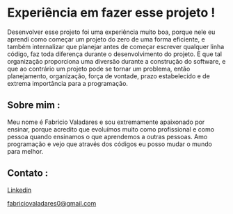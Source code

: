 # Experiência em fazer esse projeto !

Desenvolver esse projeto foi uma experiência muito boa, porque nele eu aprendi como começar um projeto do zero de uma forma eficiente, e também internalizar que planejar antes de começar escrever qualquer linha código, faz toda diferença durante o desenvolvimento do projeto. E que tal organização proporciona uma diversão durante a construção do software, e que ao contrário um projeto pode se tornar um problema, então planejamento, organização, força de vontade, prazo estabelecido e de extrema importância para a programação.

## Sobre mim :

Meu nome é Fabricio Valadares e sou extremamente apaixonado por ensinar, porque acredito que evoluímos muito como profissional e como pessoa quando ensinamos o que aprendemos a outras pessoas. Amo programação e vejo que através dos códigos eu posso mudar o mundo para melhor.

## Contato :

[Linkedin](https://www.linkedin.com/in/fabricio-valadares/)

fabriciovaladares0@gmail.com
